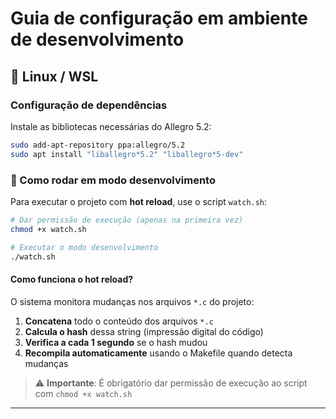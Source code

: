 # Guia de configuração em ambiente de desenvolvimento

## 🐧 Linux / WSL

### Configuração de dependências

Instale as bibliotecas necessárias do Allegro 5.2:

```bash
sudo add-apt-repository ppa:allegro/5.2
sudo apt install "liballegro*5.2" "liballegro*5-dev"
```

### 🔄 Como rodar em modo desenvolvimento

Para executar o projeto com **hot reload**, use o script `watch.sh`:

```bash
# Dar permissão de execução (apenas na primeira vez)
chmod +x watch.sh

# Executar o modo desenvolvimento
./watch.sh
```

#### Como funciona o hot reload?

O sistema monitora mudanças nos arquivos `*.c` do projeto:

1. **Concatena** todo o conteúdo dos arquivos `*.c`
2. **Calcula o hash** dessa string (impressão digital do código)
3. **Verifica a cada 1 segundo** se o hash mudou
4. **Recompila automaticamente** usando o Makefile quando detecta mudanças

> ⚠️ **Importante**: É obrigatório dar permissão de execução ao script com `chmod +x watch.sh`

---

